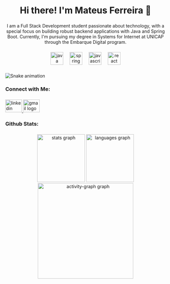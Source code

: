 <h1 align="center">Hi there! I'm Mateus Ferreira 👋</h1>

###

<p align="center">I am a Full Stack Development student passionate about technology, with a special focus on building robust backend applications with Java and Spring Boot. Currently, I'm pursuing my degree in Systems for Internet at UNICAP through the Embarque Digital program.</p>

###

<div align="center">
  <img src="https://cdn.jsdelivr.net/gh/devicons/devicon/icons/java/java-original.svg" height="40" alt="java logo"  />
  <img width="12" />
  <img src="https://cdn.jsdelivr.net/gh/devicons/devicon/icons/spring/spring-original.svg" height="40" alt="spring logo"  />
  <img width="12" />
  <img src="https://cdn.jsdelivr.net/gh/devicons/devicon/icons/javascript/javascript-original.svg" height="40" alt="javascript logo"  />
  <img width="12" />
  <img src="https://cdn.jsdelivr.net/gh/devicons/devicon/icons/react/react-original.svg" height="40" alt="react logo"  />
</div>

###

<img src="https://raw.githubusercontent.com/Mateus-F-Moura/Mateus-F-Moura/output/snake.svg" alt="Snake animation" />

###

<h3 align="left">Connect with Me:</h3>

###

<div align="left">
  <a href="https://www.linkedin.com/in/mateus-ferreira-de-moura/" target="_blank">
    <img src="https://raw.githubusercontent.com/maurodesouza/profile-readme-generator/master/src/assets/icons/social/linkedin/default.svg" width="52" height="40" alt="linkedin logo"  />
  </a>
  <a href="mailto:mf753161@gmail.com" target="_blank">
    <img src="https://raw.githubusercontent.com/maurodesouza/profile-readme-generator/master/src/assets/icons/social/gmail/default.svg" width="52" height="40" alt="gmail logo"  />
  </a>
</div>

###

<h3 align="left">Github Stats:</h3>

###

<div align="center">
  <img src="https://github-readme-stats.vercel.app/api?username=Mateus-F-Moura&hide_title=false&hide_rank=false&show_icons=true&include_all_commits=true&count_private=true&disable_animations=false&theme=radical&locale=en&hide_border=false&order=1" height="150" alt="stats graph"  />
  <img src="https://github-readme-stats.vercel.app/api/top-langs?username=Mateus-F-Moura&locale=en&hide_title=false&layout=compact&card_width=320&langs_count=5&theme=radical&hide_border=false&order=2" height="150" alt="languages graph"  />
  <img src="https://github-readme-activity-graph.vercel.app/graph?username=Mateus-F-Moura&radius=16&theme=redical&area=true&order=5" height="300" alt="activity-graph graph"  />
</div>

###
